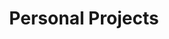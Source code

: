 ---
title: Personal Projects
description: DataViz side projects 
image:

# Badge style
style:
    background: "#2a9d8f"
    color: "#fff"
---